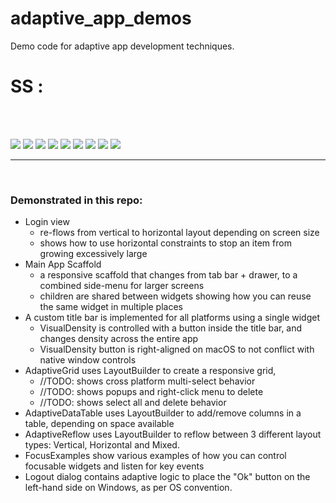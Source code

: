 # adaptive_app_demos

Demo code for adaptive app development techniques.




# SS : 
<br/><br/>

<img src="https://i.imgur.com/9BQ0mnv.png" />
<img src="https://i.imgur.com/WtV4jZr.png" />
<img src="https://i.imgur.com/oVfjcaq.png" />
<img src="https://i.imgur.com/cFoQl3G.png" />
<img src="https://i.imgur.com/qgKrW81.png" />
<img src="https://i.imgur.com/Xwspfzg.png" />
<img src="https://i.imgur.com/Jt2fTIH.png" />
<img src="https://i.imgur.com/5ZR1kck.png" />
<img src="https://i.imgur.com/zfrJrLH.png" />


---

<br/>

### Demonstrated in this repo:
* Login view
  * re-flows from vertical to horizontal layout depending on screen size
  * shows how to use horizontal constraints to stop an item from growing excessively large
* Main App Scaffold
  * a responsive scaffold that changes from tab bar + drawer, to a combined side-menu for larger screens
  * children are shared between widgets showing how you can reuse the same widget in multiple places
* A custom title bar is implemented for all platforms using a single widget
  * VisualDensity is controlled with a button inside the title bar, and changes density across the entire app
  * VisualDensity button is right-aligned on macOS to not conflict with native window controls
* AdaptiveGrid uses LayoutBuilder to create a responsive grid,
  * //TODO: shows cross platform multi-select behavior
  * //TODO: shows popups and right-click menu to delete
  * //TODO: shows select all and delete behavior
* AdaptiveDataTable uses LayoutBuilder to add/remove columns in a table, depending on space available
* AdaptiveReflow uses LayoutBuilder to reflow between 3 different layout types: Vertical, Horizontal and Mixed.
* FocusExamples show various examples of how you can control focusable widgets and listen for key events
* Logout dialog contains adaptive logic to place the "Ok" button on the left-hand side on Windows, as per OS convention.
